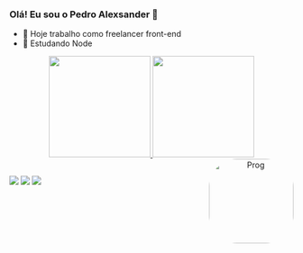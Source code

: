 ### Olá! Eu sou o Pedro Alexsander 👋

- 🔭 Hoje trabalho como freelancer front-end
- 🌱 Estudando Node

<div align="center">
  <a href="https://github.com/Pedro-Alexsander">
  <img height="180em" src="https://github-readme-stats.vercel.app/api?username=Pedro-Alexsander&show_icons=true&theme=dark&include_all_commits=true&count_private=true"/>
  <img height="180em" src="https://github-readme-stats.vercel.app/api/top-langs/?username=Pedro-Alexsander&layout=compact&langs_count=7&theme=dark"/>
  <img align="right" alt="Prog" height="150" style="border-radius:50px;" src="http://clubedosgeeks.com.br/wp-content/uploads/2016/01/dormrm.gif">
</div>
  
  ##
  
  <div>
  <a href="https://instagram.com/pedro_alexsander" target="_blank"><img src="https://img.shields.io/badge/-Instagram-%23E4405F?style=for-the-badge&logo=instagram&logoColor=white" target="_blank"></a>
  <a href = "mailto:contatopedroalexsander@gmail.com"><img src="https://img.shields.io/badge/-Gmail-%23333?style=for-the-badge&logo=gmail&logoColor=white" target="_blank"></a>
  <a href="https://www.linkedin.com/in/pedro-alexsander-414aa6209/" target="_blank"><img src="https://img.shields.io/badge/-LinkedIn-%230077B5?style=for-the-badge&logo=linkedin&logoColor=white" target="_blank"></a>
  
    
  </div>
